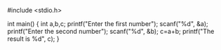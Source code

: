 #include <stdio.h>

int main()
{
   int a,b,c;
   printf("Enter the first number");
   scanf("%d", &a);
   printf("Enter the second number");
   scanf("%d", &b);
   c=a+b;
   printf("The result is %d", c);
}
